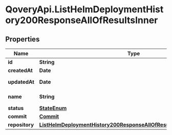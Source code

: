 # QoveryApi.ListHelmDeploymentHistory200ResponseAllOfResultsInner

## Properties

Name | Type | Description | Notes
------------ | ------------- | ------------- | -------------
**id** | **String** |  | [readonly] 
**createdAt** | **Date** |  | [readonly] 
**updatedAt** | **Date** |  | [optional] [readonly] 
**name** | **String** | name of the helm | [optional] 
**status** | [**StateEnum**](StateEnum.md) |  | [optional] 
**commit** | [**Commit**](Commit.md) |  | [optional] 
**repository** | [**ListHelmDeploymentHistory200ResponseAllOfResultsInnerAllOfRepository**](ListHelmDeploymentHistory200ResponseAllOfResultsInnerAllOfRepository.md) |  | [optional] 


